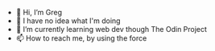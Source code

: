 - 👋 Hi, I’m Greg
- 👀 I have no idea what I'm doing
- 🌱 I’m currently learning web dev though The Odin Project
- 📫 How to reach me, by using the force

<!---
Greg-DevOps/Greg-DevOps is a ✨ special ✨ repository because its `README.md` (this file) appears on your GitHub profile.
You can click the Preview link to take a look at your changes.
--->
